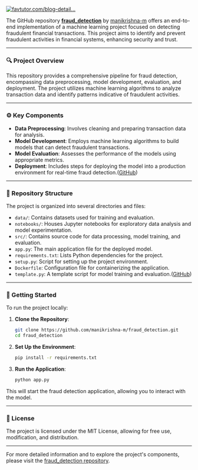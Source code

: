 [![favtutor.com/blog-detail...](https://images.openai.com/thumbnails/url/bos7YXicu1mUUVJSUGylr5-al1xUWVCSmqJbkpRnoJdeXJJYkpmsl5yfq5-Zm5ieWmxfaAuUsXL0S7F0Tw4MzvKvisw2jAjxT7Isd83xz8iKcjR0N_aI9wtMr8gsyvHPdHEuKE9JT0wrcC4JNggt080KyU5NNndSKwYA1PEpsA)](https://favtutor.com/blog-details/credit-card-fraud-detection-using-machine-learning)

The GitHub repository **[fraud\_detection](https://github.com/manikrishna-m/fraud_detection)** by [manikrishna-m](https://github.com/manikrishna-m) offers an end-to-end implementation of a machine learning project focused on detecting fraudulent financial transactions. This project aims to identify and prevent fraudulent activities in financial systems, enhancing security and trust.

---

### 🔍 Project Overview

This repository provides a comprehensive pipeline for fraud detection, encompassing data preprocessing, model development, evaluation, and deployment. The project utilizes machine learning algorithms to analyze transaction data and identify patterns indicative of fraudulent activities.

---

### ⚙️ Key Components

* **Data Preprocessing**: Involves cleaning and preparing transaction data for analysis.
* **Model Development**: Employs machine learning algorithms to build models that can detect fraudulent transactions.
* **Model Evaluation**: Assesses the performance of the models using appropriate metrics.
* **Deployment**: Includes steps for deploying the model into a production environment for real-time fraud detection.([GitHub][1])

---

### 📁 Repository Structure

The project is organized into several directories and files:

* `data/`: Contains datasets used for training and evaluation.
* `notebooks/`: Houses Jupyter notebooks for exploratory data analysis and model experimentation.
* `src/`: Contains source code for data processing, model training, and evaluation.
* `app.py`: The main application file for the deployed model.
* `requirements.txt`: Lists Python dependencies for the project.
* `setup.py`: Script for setting up the project environment.
* `Dockerfile`: Configuration file for containerizing the application.
* `template.py`: A template script for model training and evaluation.([GitHub][2])

---

### 🚀 Getting Started

To run the project locally:

1. **Clone the Repository**:

   ```bash
   git clone https://github.com/manikrishna-m/fraud_detection.git
   cd fraud_detection
   ```

2. **Set Up the Environment**:

   ```bash
   pip install -r requirements.txt
   ```

3. **Run the Application**:

   ```bash
   python app.py
   ```

This will start the fraud detection application, allowing you to interact with the model.

---

### 📄 License

The project is licensed under the MIT License, allowing for free use, modification, and distribution.

---

For more detailed information and to explore the project's components, please visit the [fraud\_detection repository](https://github.com/manikrishna-m/fraud_detection).

[1]: https://github.com/thanushree7102/Fraud_Detection?utm_source=chatgpt.com "GitHub - thanushree7102/Fraud_Detection"
[2]: https://github.com/topics/fraud-detection?utm_source=chatgpt.com "fraud-detection · GitHub Topics · GitHub"
